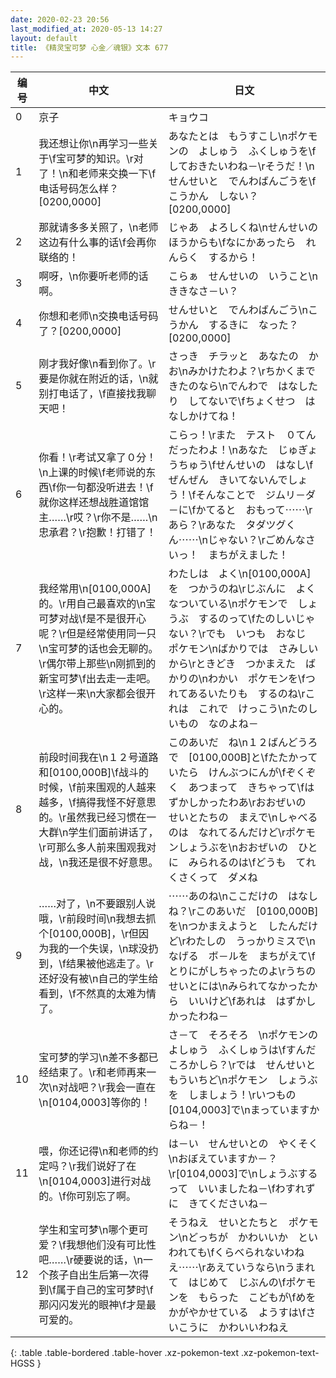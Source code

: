 ```yaml
---
date: 2020-02-23 20:56
last_modified_at: 2020-05-13 14:27
layout: default
title: 《精灵宝可梦 心金／魂银》文本 677
---
```

| 编号 | 中文 | 日文 |
| ---- | ---- | ---- |
| 0 | 京子 | キョウコ |
| 1 | 我还想让你\n再学习一些关于\f宝可梦的知识。\r对了！\n和老师来交换一下\f电话号码怎么样？[0200,0000] | あなたとは　もうすこし\nポケモンの　よしゅう　ふくしゅうを\fしておきたいわね－\rそうだ！\nせんせいと　でんわばんごうを\fこうかん　しない？[0200,0000] |
| 2 | 那就请多多关照了，\n老师这边有什么事的话\f会再你联络的！ | じゃあ　よろしくね\nせんせいの　ほうからも\fなにかあったら　れんらく　するから！ |
| 3 | 啊呀，\n你要听老师的话啊。 | こらぁ　せんせいの　いうこと\nききなさ－い？ |
| 4 | 你想和老师\n交换电话号码了？[0200,0000] | せんせいと　でんわばんごう\nこうかん　するきに　なった？[0200,0000] |
| 5 | 刚才我好像\n看到你了。\r要是你就在附近的话，\n就别打电话了，\f直接找我聊天吧！ | さっき　チラッと　あなたの　かお\nみかけたわよ？\rちかくまで　きたのなら\nでんわで　はなしたり　してないで\fちょくせつ　はなしかけてね！ |
| 6 | 你看！\r考试又拿了０分！\n上课的时候\f老师说的东西\f你一句都没听进去！\f就你这样还想战胜道馆馆主……\r哎？\r你不是……\n忠承君？\r抱歉！打错了！ | こらっ！\rまた　テスト　０てん　だったわよ！\nあなた　じゅぎょうちゅう\fせんせいの　はなし\fぜんぜん　きいてないんでしょう！\fそんなことで　ジムリ－ダ－に\fかてると　おもって⋯⋯\rあら？\rあなた　タダツグくん⋯⋯\nじゃない？\rごめんなさいっ！　まちがえました！ |
| 7 | 我经常用\n[0100,000A]的。\r用自己最喜欢的\n宝可梦对战\f是不是很开心呢？\r但是经常使用同一只\n宝可梦的话也会无聊的。\r偶尔带上那些\n刚抓到的新宝可梦\f出去走一走吧。\r这样一来\n大家都会很开心的。 | わたしは　よく\n[0100,000A]を　つかうのね\rじぶんに　よくなついている\nポケモンで　しょうぶ　するのって\fたのしいじゃない？\rでも　いつも　おなじ　ポケモン\nばかりでは　さみしいから\rときどき　つかまえた　ばかりの\nわかい　ポケモンを\fつれてあるいたりも　するのね\rこれは　これで　けっこう\nたのしいもの　なのよね－ |
| 8 | 前段时间我在\n１２号道路和[0100,000B]\f战斗的时候，\f前来围观的人越来越多，\f搞得我怪不好意思的。\r虽然我已经习惯在一大群\n学生们面前讲话了，\r可那么多人前来围观我对战，\n我还是很不好意思。 | このあいだ　ね\n１２ばんどうろで　[0100,000B]と\fたたかっていたら　けんぶつにんが\fぞくぞく　あつまって　きちゃって\fはずかしかったわあ\rおおぜいの　せいとたちの　まえで\nしゃべるのは　なれてるんだけど\rポケモンしょうぶを\nおおぜいの　ひとに　みられるのは\fどうも　てれくさくって　ダメね |
| 9 | ……对了，\n不要跟别人说哦，\r前段时间\n我想去抓个[0100,000B]，\r但因为我的一个失误，\n球没扔到，\f结果被他逃走了。\r还好没有被\n自己的学生给看到，\f不然真的太难为情了。 | ⋯⋯あのね\nここだけの　はなし　ね？\rこのあいだ　[0100,000B]を\nつかまえようと　したんだけど\rわたしの　うっかりミスで\nなげる　ボ－ルを　まちがえて\fとりにがしちゃったのよ\rうちの　せいとには\nみられてなかったから　いいけど\fあれは　はずかしかったわね－ |
| 10 | 宝可梦的学习\n差不多都已经结束了。\r和老师再来一次\n对战吧？\r我会一直在\n[0104,0003]等你的！ | さ－て　そろそろ　\nポケモンの　よしゅう　ふくしゅうは\fすんだころかしら？\rでは　せんせいと　もういちど\nポケモン　しょうぶを　しましょう！\rいつもの　[0104,0003]で\nまっていますからね－！ |
| 11 | 喂，你还记得\n和老师的约定吗？\r我们说好了在\n[0104,0003]进行对战的。\f你可别忘了啊。 | は－い　せんせいとの　やくそく\nおぼえていますか－？\r[0104,0003]で\nしょうぶするって　いいましたね－\fわすれずに　きてくださいね－ |
| 12 | 学生和宝可梦\n哪个更可爱？\f我想他们没有可比性吧……\r硬要说的话，\n一个孩子自出生后第一次得到\f属于自己的宝可梦时\f那闪闪发光的眼神\f才是最可爱的。 | そうねえ　せいとたちと　ポケモン\nどっちが　かわいいか　といわれても\fくらべられないわねえ⋯⋯\rあえていうなら\nうまれて　はじめて　じぶんの\fポケモンを　もらった　こどもが\fめを　かがやかせている　ようすは\fさいこうに　かわいいわねえ |
{: .table .table-bordered .table-hover .xz-pokemon-text .xz-pokemon-text-HGSS }